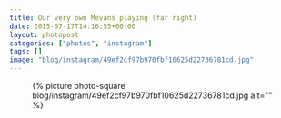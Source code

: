 ```yaml
---
title: Our very own Mevans playing (far right)
date: 2015-07-17T14:16:55+00:00
layout: photopost
categories: ["photos", "instagram"]
tags: []
image: "blog/instagram/49ef2cf97b970fbf10625d22736781cd.jpg"
---
```


<figure class="photo photo--square">
  {% picture photo-square blog/instagram/49ef2cf97b970fbf10625d22736781cd.jpg alt="" %}
</figure>


